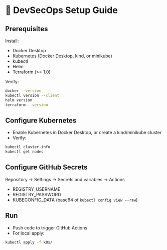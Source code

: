 # 🚀 DevSecOps Setup Guide

## Prerequisites

Install:
- Docker Desktop
- Kubernetes (Docker Desktop, kind, or minikube)
- kubectl
- Helm
- Terraform (>= 1.0)

Verify:
```bash
docker --version
kubectl version --client
helm version
terraform --version
```

## Configure Kubernetes

- Enable Kubernetes in Docker Desktop, or create a kind/minikube cluster
- Verify:
```bash
kubectl cluster-info
kubectl get nodes
```

## Configure GitHub Secrets

Repository → Settings → Secrets and variables → Actions
- REGISTRY_USERNAME
- REGISTRY_PASSWORD
- KUBECONFIG_DATA (base64 of `kubectl config view --raw`)

## Run

- Push code to trigger GitHub Actions
- For local apply:
```bash
kubectl apply -f k8s/
```


